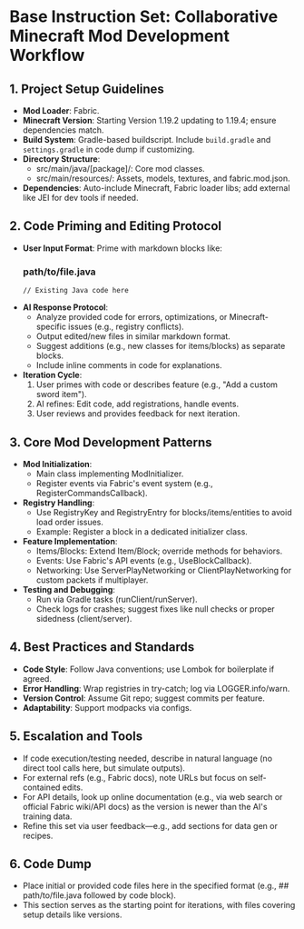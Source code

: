 # Base Instruction Set: Collaborative Minecraft Mod Development Workflow

## 1. Project Setup Guidelines
- **Mod Loader**: Fabric.
- **Minecraft Version**: Starting Version 1.19.2 updating to 1.19.4; ensure dependencies match.
- **Build System**: Gradle-based buildscript. Include `build.gradle` and `settings.gradle` in code dump if customizing.
- **Directory Structure**:
  - src/main/java/[package]/: Core mod classes.
  - src/main/resources/: Assets, models, textures, and fabric.mod.json.
- **Dependencies**: Auto-include Minecraft, Fabric loader libs; add external like JEI for dev tools if needed.

## 2. Code Priming and Editing Protocol
- **User Input Format**: Prime with markdown blocks like:
  ### path/to/file.java
  ```
  // Existing Java code here
  ```
- **AI Response Protocol**:
  - Analyze provided code for errors, optimizations, or Minecraft-specific issues (e.g., registry conflicts).
  - Output edited/new files in similar markdown format.
  - Suggest additions (e.g., new classes for items/blocks) as separate blocks.
  - Include inline comments in code for explanations.
- **Iteration Cycle**:
  1. User primes with code or describes feature (e.g., "Add a custom sword item").
  2. AI refines: Edit code, add registrations, handle events.
  3. User reviews and provides feedback for next iteration.

## 3. Core Mod Development Patterns
- **Mod Initialization**:
  - Main class implementing ModInitializer.
  - Register events via Fabric's event system (e.g., RegisterCommandsCallback).
- **Registry Handling**:
  - Use RegistryKey and RegistryEntry for blocks/items/entities to avoid load order issues.
  - Example: Register a block in a dedicated initializer class.
- **Feature Implementation**:
  - Items/Blocks: Extend Item/Block; override methods for behaviors.
  - Events: Use Fabric's API events (e.g., UseBlockCallback).
  - Networking: Use ServerPlayNetworking or ClientPlayNetworking for custom packets if multiplayer.
- **Testing and Debugging**:
  - Run via Gradle tasks (runClient/runServer).
  - Check logs for crashes; suggest fixes like null checks or proper sidedness (client/server).

## 4. Best Practices and Standards
- **Code Style**: Follow Java conventions; use Lombok for boilerplate if agreed.
- **Error Handling**: Wrap registries in try-catch; log via LOGGER.info/warn.
- **Version Control**: Assume Git repo; suggest commits per feature.
- **Adaptability**: Support modpacks via configs.

## 5. Escalation and Tools
- If code execution/testing needed, describe in natural language (no direct tool calls here, but simulate outputs).
- For external refs (e.g., Fabric docs), note URLs but focus on self-contained edits.
- For API details, look up online documentation (e.g., via web search or official Fabric wiki/API docs) as the version is newer than the AI's training data.
- Refine this set via user feedback—e.g., add sections for data gen or recipes.

## 6. Code Dump
- Place initial or provided code files here in the specified format (e.g., ## path/to/file.java followed by code block).
- This section serves as the starting point for iterations, with files covering setup details like versions.
